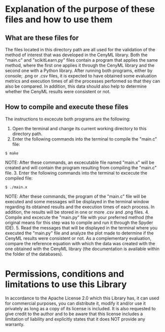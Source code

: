 
# Explanation of the purpose of these files and how to use them
  
## What are these files for
The files located in this directory path are all used for the validation of the method of interest that was developed in the CenyML library. Both the "main.c" and "scikitLearn.py" files contain a program that applies the same method, where the first one applies it through the CenyML library and the second one with a Python library. After running both programs, either by console; .png or .csv files, it is expected to have obtained some evaluation metrics and execution times of all the processes performed so that they can also be compared. In addition, this data should also help to determine whether the CenyML results were consistent or not.

## How to compile and execute these files
The instructions to excecute both programs are the following:
1. Open the terminal and change its current working directory to this directory path.
2. Enter the following commands into the terminal to compile the "main.c" file:
```console
$ make
```
NOTE: After these commands, an excecutable file named "main.x" will be created and will contain the program resulting from compiling the "main.c" file.
3. Enter the following commands into the terminal to excecute the compiled file:
```console
$ ./main.x
```
NOTE: After these commands, the program of the "main.c" file will be executed and some messages will be displayed in the terminal window regarding its obtained results and the execution times of each process. In addition, the results will be stored in one or more .csv and .png files.
4. Compile and excecute the "main.py" file with your preferred method (the original means for this step was to compile and run it through the Spyder IDE).
5. Read the messages that will be displayed in the terminal where you executed the "main.py" file and analyze the plot made to determine if the CenyML results were consistent or not. As a complementary evaluation, compare the reference equation with which the data was created with the one obtained with the CenyML library (the documentation is available within the folder of the databases).
  
# Permissions, conditions and limitations to use this Library  
In accordance to the Apache License 2.0 which this Library has, it can used for commercial purposes, you can distribute it, modify it and/or use it privately as long as a copy of its license is included. It is also requested to give credit to the author and to be aware that this license includes a limitation of liability and explicitly states that it does NOT provide any warranty.
